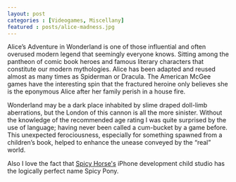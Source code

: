 ```yaml
---
layout: post
categories : [Videogames, Miscellany]
featured : posts/alice-madness.jpg
---
```

Alice’s Adventure in Wonderland is one of those influential and often overused modern legend that seemingly everyone knows. Sitting among the pantheon of comic book heroes and famous literary characters that constitute our modern mythologies. Alice has been adapted and reused almost as many times as Spiderman or Dracula. The American McGee games have the interesting spin that the fractured heroine only believes she is the eponymous Alice after her family perish in a house fire.

Wonderland may be a dark place inhabited by slime draped doll-limb aberrations, but the London of this cannon is all the more sinister. Without the knowledge of the recommended age rating I was quite surprised by the use of language; having never been called a cum-bucket by a game before. This unexpected ferociousness, especially for something spawned from a children’s book, helped to enhance the unease conveyed by the “real” world.

Also I love the fact that [Spicy Horse's](http://www.spicyhorse.com/) iPhone development child studio has the logically perfect name Spicy Pony.